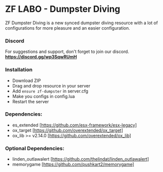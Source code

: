 # ZF LABO - Dumpster Diving
ZF Dumpster Diving is a new synced dumpster diving resource with a lot of configurations for more pleasure and an easier configuration.

### Discord
For suggestions and support, don't forget to join our discord. **https://discord.gg/wp3SqwRUmH**

### Installation
- Download ZIP
- Drag and drop resource in your server
- Add `ensure zf-dumpster` in server.cfg
- Make you configs in config.lua
- Restart the server

### Dependencies:
- es_extended [https://github.com/esx-framework/esx-legacy]
- ox_target [https://github.com/overextended/ox_target]
- ox_lib >= v2.14.0 [https://github.com/overextended/ox_lib]

### Optional Dependencies:
- linden_outlawalert [https://github.com/thelindat/linden_outlawalert]
- memorygame [https://github.com/pushkart2/memorygame]
